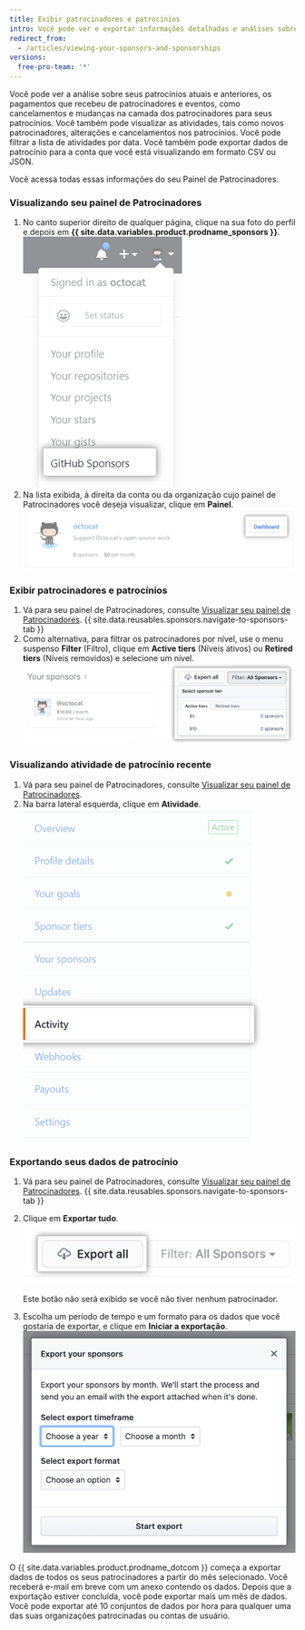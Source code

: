 ```yaml
---
title: Exibir patrocinadores e patrocínios
intro: Você pode ver e exportar informações detalhadas e análises sobre seus patrocinadores e patrocínios.
redirect_from:
  - /articles/viewing-your-sponsors-and-sponsorships
versions:
  free-pro-team: '*'
---
```


Você pode ver a análise sobre seus patrocínios atuais e anteriores, os pagamentos que recebeu de patrocinadores e eventos, como cancelamentos e mudanças na camada dos patrocinadores para seus patrocínios. Você também pode visualizar as atividades, tais como novos patrocinadores, alterações e cancelamentos nos patrocínios. Você pode filtrar a lista de atividades por data. Você também pode exportar dados de patrocínio para a conta que você está visualizando em formato CSV ou JSON.

Você acessa todas essas informações do seu Painel de Patrocinadores.

### Visualizando seu painel de Patrocinadores

1. No canto superior direito de qualquer página, clique na sua foto do perfil e depois em **{{ site.data.variables.product.prodname_sponsors }}**. ![Botão {{ site.data.variables.product.prodname_sponsors }}](/assets/images/help/sponsors/access-github-sponsors-dashboard.png)
2. Na lista exibida, à direita da conta ou da organização cujo painel de Patrocinadores você deseja visualizar, clique em **Painel**. ![Botão do painel de patrocinadores de desenvolvedor](/assets/images/help/sponsors/dev-sponsors-dashboard-button.png)

### Exibir patrocinadores e patrocínios

1. Vá para seu painel de Patrocinadores, consulte [Visualizar seu painel de Patrocinadores](#viewing-your-sponsors-dashboard).
{{ site.data.reusables.sponsors.navigate-to-sponsors-tab }}
1. Como alternativa, para filtrar os patrocinadores por nível, use o menu suspenso **Filter** (Filtro), clique em **Active tiers** (Níveis ativos) ou **Retired tiers** (Níveis removidos) e selecione um nível. ![Menu suspenso para filtrar por nível](/assets/images/help/sponsors/filter-drop-down.png)

### Visualizando atividade de patrocínio recente

1. Vá para seu painel de Patrocinadores, consulte [Visualizar seu painel de Patrocinadores](#viewing-your-sponsors-dashboard).
1. Na barra lateral esquerda, clique em **Atividade**. ![Aba de atividade](/assets/images/help/sponsors/activity-tab.png)

### Exportando seus dados de patrocínio

1. Vá para seu painel de Patrocinadores, consulte [Visualizar seu painel de Patrocinadores](#viewing-your-sponsors-dashboard).
{{ site.data.reusables.sponsors.navigate-to-sponsors-tab }}
1. Clique em **Exportar tudo**. ![Botão Exportar tudo](/assets/images/help/sponsors/export-all.png)

   Este botão não será exibido se você não tiver nenhum patrocinador.

1. Escolha um período de tempo e um formato para os dados que você gostaria de exportar, e clique em **Iniciar a exportação**. ![Opções de Exportar dados](/assets/images/help/sponsors/export-your-sponsors.png)

  O {{ site.data.variables.product.prodname_dotcom }} começa a exportar dados de todos os seus patrocinadores a partir do mês selecionado. Você receberá e-mail em breve com um anexo contendo os dados. Depois que a exportação estiver concluída, você pode exportar mais um mês de dados. Você pode exportar até 10 conjuntos de dados por hora para qualquer uma das suas organizações patrocinadas ou contas de usuário.
